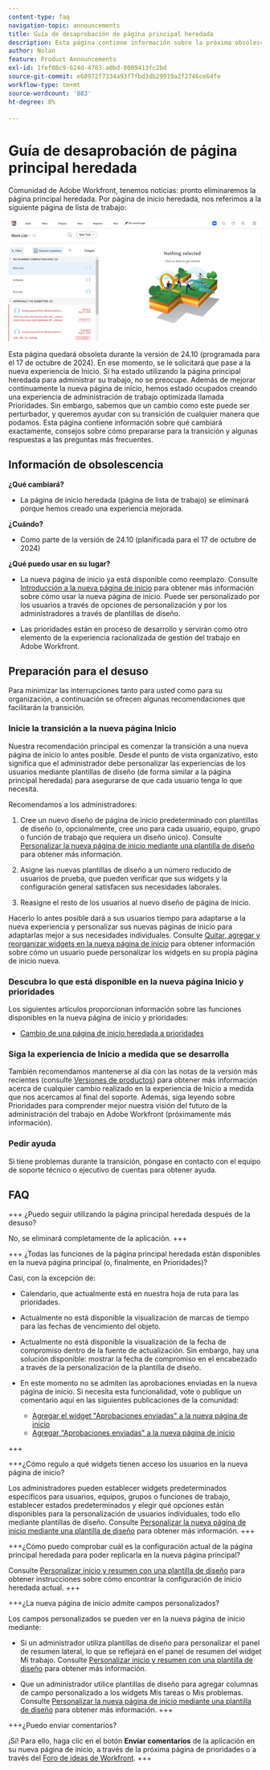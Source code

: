 ```yaml
---
content-type: faq
navigation-topic: announcements
title: Guía de desaprobación de página principal heredada
description: Esta página contiene información sobre la próxima obsolescencia de la página principal heredada.
author: Nolan
feature: Product Announcements
exl-id: 1fef08c9-624d-4783-a0bd-8009413fc2bd
source-git-commit: e68972f7334a93f7fbd3db29919a2f2746ce64fe
workflow-type: tm+mt
source-wordcount: '883'
ht-degree: 0%

---
```


# Guía de desaprobación de página principal heredada

Comunidad de Adobe Workfront, tenemos noticias: pronto eliminaremos la página principal heredada. Por página de inicio heredada, nos referimos a la siguiente página de lista de trabajo:

![](assets/legacy-home-worklist-view.png)

Esta página quedará obsoleta durante la versión de 24.10 (programada para el 17 de octubre de 2024). En ese momento, se le solicitará que pase a la nueva experiencia de Inicio. Si ha estado utilizando la página principal heredada para administrar su trabajo, no se preocupe. Además de mejorar continuamente la nueva página de inicio, hemos estado ocupados creando una experiencia de administración de trabajo optimizada llamada Prioridades.
Sin embargo, sabemos que un cambio como este puede ser perturbador, y queremos ayudar con su transición de cualquier manera que podamos. Esta página contiene información sobre qué cambiará exactamente, consejos sobre cómo prepararse para la transición y algunas respuestas a las preguntas más frecuentes.

## Información de obsolescencia

**¿Qué cambiará?**

* La página de inicio heredada (página de lista de trabajo) se eliminará porque hemos creado una experiencia mejorada.

**¿Cuándo?**

* Como parte de la versión de 24.10 (planificada para el 17 de octubre de 2024)

**¿Qué puedo usar en su lugar?**

* La nueva página de inicio ya está disponible como reemplazo. Consulte [Introducción a la nueva página de inicio](/help/quicksilver/workfront-basics/using-home/using-the-home-area/get-started-with-home.md) para obtener más información sobre cómo usar la nueva página de inicio. Puede ser personalizado por los usuarios a través de opciones de personalización y por los administradores a través de plantillas de diseño.

* Las prioridades están en proceso de desarrollo y servirán como otro elemento de la experiencia racionalizada de gestión del trabajo en Adobe Workfront.

## Preparación para el desuso

Para minimizar las interrupciones tanto para usted como para su organización, a continuación se ofrecen algunas recomendaciones que facilitarán la transición.

### Inicie la transición a la nueva página Inicio

Nuestra recomendación principal es comenzar la transición a una nueva página de inicio lo antes posible. Desde el punto de vista organizativo, esto significa que el administrador debe personalizar las experiencias de los usuarios mediante plantillas de diseño (de forma similar a la página principal heredada) para asegurarse de que cada usuario tenga lo que necesita.

Recomendamos a los administradores:

1. Cree un nuevo diseño de página de inicio predeterminado con plantillas de diseño (o, opcionalmente, cree uno para cada usuario, equipo, grupo o función de trabajo que requiera un diseño único). Consulte [Personalizar la nueva página de inicio mediante una plantilla de diseño](/help/quicksilver/administration-and-setup/customize-workfront/use-layout-templates/customize-new-home-layout-template.md) para obtener más información.

1. Asigne las nuevas plantillas de diseño a un número reducido de usuarios de prueba, que pueden verificar que sus widgets y la configuración general satisfacen sus necesidades laborales.

1. Reasigne el resto de los usuarios al nuevo diseño de página de inicio.

Hacerlo lo antes posible dará a sus usuarios tiempo para adaptarse a la nueva experiencia y personalizar sus nuevas páginas de inicio para adaptarlas mejor a sus necesidades individuales. Consulte [Quitar, agregar y reorganizar widgets en la nueva página de inicio](/help/quicksilver/workfront-basics/using-home/using-the-home-area/add-edit-remove-widgets-in-new-home.md) para obtener información sobre cómo un usuario puede personalizar los widgets en su propia página de inicio nueva.

### Descubra lo que está disponible en la nueva página Inicio y prioridades

Los siguientes artículos proporcionan información sobre las funciones disponibles en la nueva página de inicio y prioridades:

<!--* [Move from Legacy Home to New Home](/help/quicksilver/workfront-basics/using-home/new-home/move-to-new-home.md)-->
* [Cambio de una página de inicio heredada a prioridades](/help/quicksilver/workfront-basics/priorities/move-from-legacy-home-to-priorities.md)

### Siga la experiencia de Inicio a medida que se desarrolla

También recomendamos mantenerse al día con las notas de la versión más recientes (consulte [Versiones de productos](/help/quicksilver/product-announcements/product-releases/product-releases.md)) para obtener más información acerca de cualquier cambio realizado en la experiencia de Inicio a medida que nos acercamos al final del soporte. Además, siga leyendo sobre Prioridades para comprender mejor nuestra visión del futuro de la administración del trabajo en Adobe Workfront (próximamente más información).

### Pedir ayuda

Si tiene problemas durante la transición, póngase en contacto con el equipo de soporte técnico o ejecutivo de cuentas para obtener ayuda.

## FAQ

+++ ¿Puedo seguir utilizando la página principal heredada después de la desuso?

No, se eliminará completamente de la aplicación.
+++

+++ ¿Todas las funciones de la página principal heredada están disponibles en la nueva página principal (o, finalmente, en Prioridades)?

Casi, con la excepción de:

* Calendario, que actualmente está en nuestra hoja de ruta para las prioridades.

* Actualmente no está disponible la visualización de marcas de tiempo para las fechas de vencimiento del objeto.

* Actualmente no está disponible la visualización de la fecha de compromiso dentro de la fuente de actualización. Sin embargo, hay una solución disponible: mostrar la fecha de compromiso en el encabezado a través de la personalización de la plantilla de diseño.
* En este momento no se admiten las aprobaciones enviadas en la nueva página de inicio. Si necesita esta funcionalidad, vote o publique un comentario aquí en las siguientes publicaciones de la comunidad:
   * [Agregar el widget &quot;Aprobaciones enviadas&quot; a la nueva página de inicio](https://experienceleaguecommunities.adobe.com/t5/workfront-ideas/add-quot-approvals-i-submitted-quot-widget-to-new-home/idc-p/704664#M25269)
   * [Agregar &quot;Aprobaciones enviadas&quot; a la nueva página de inicio](https://experienceleaguecommunities.adobe.com/t5/workfront-ideas/add-quot-approvals-i-submitted-quot-widget-to-new-home/idc-p/704664#M25269)

+++

+++¿Cómo regulo a qué widgets tienen acceso los usuarios en la nueva página de inicio?

Los administradores pueden establecer widgets predeterminados específicos para usuarios, equipos, grupos o funciones de trabajo, establecer estados predeterminados y elegir qué opciones están disponibles para la personalización de usuarios individuales, todo ello mediante plantillas de diseño. Consulte [Personalizar la nueva página de inicio mediante una plantilla de diseño](/help/quicksilver/administration-and-setup/customize-workfront/use-layout-templates/customize-new-home-layout-template.md) para obtener más información.
+++

+++¿Cómo puedo comprobar cuál es la configuración actual de la página principal heredada para poder replicarla en la nueva página principal?

Consulte [Personalizar inicio y resumen con una plantilla de diseño](/help/quicksilver/administration-and-setup/customize-workfront/use-layout-templates/customize-home-summary-layout-template.md) para obtener instrucciones sobre cómo encontrar la configuración de inicio heredada actual.
+++

+++¿La nueva página de inicio admite campos personalizados?

Los campos personalizados se pueden ver en la nueva página de inicio mediante:

* Si un administrador utiliza plantillas de diseño para personalizar el panel de resumen lateral, lo que se reflejará en el panel de resumen del widget Mi trabajo. Consulte [Personalizar inicio y resumen con una plantilla de diseño](/help/quicksilver/administration-and-setup/customize-workfront/use-layout-templates/customize-home-summary-layout-template.md) para obtener más información.

* Que un administrador utilice plantillas de diseño para agregar columnas de campo personalizado a los widgets Mis tareas o Mis problemas. Consulte [Personalizar la nueva página de inicio mediante una plantilla de diseño](/help/quicksilver/administration-and-setup/customize-workfront/use-layout-templates/customize-new-home-layout-template.md) para obtener más información.
+++

+++¿Puedo enviar comentarios?

¡Sí! Para ello, haga clic en el botón **Enviar comentarios** de la aplicación en su nueva página de inicio, a través de la próxima página de prioridades o a través del [Foro de ideas de Workfront](https://experienceleaguecommunities.adobe.com/t5/workfront-ideas/idb-p/workfront-ideas).
+++
